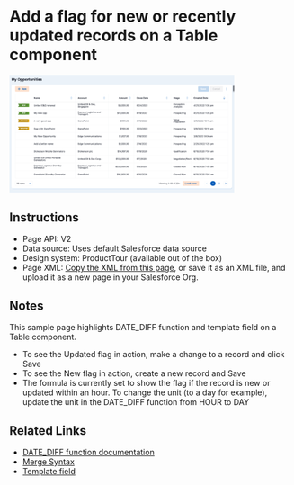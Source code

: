 # Add a flag for new or recently updated records on a Table component

<img src="new-updated-flag.png" width="400"></img>

## Instructions
- Page API:  V2
- Data source: Uses default Salesforce data source
- Design system: ProductTour (available out of the box)
- Page XML:  [Copy the XML from this page](NewUpdatedFlag.xml?raw=true), or save it as an XML file, and upload it as a new page in your Salesforce Org.  

## Notes
This sample page highlights DATE_DIFF function and template field on a Table component.
- To see the Updated flag in action, make a change to a record and click Save
- To see the New flag in action, create a new record and Save
- The formula is currently set to show the flag if the record is new or updated within an hour. To change the unit (to a day for example), update the unit in the DATE_DIFF function from HOUR to DAY


## Related Links
- [DATE_DIFF function documentation](https://docs.skuid.com/latest/en/skuid/formula-function.html#date-time-format-and-manipulation)
- [Merge Syntax](https://docs.skuid.com/latest/v2/en/skuid/merge-syntax/#conditional-merge-expressions)
- [Template field](https://docs.skuid.com/latest/v2/en/skuid/fields/#template-fields)
